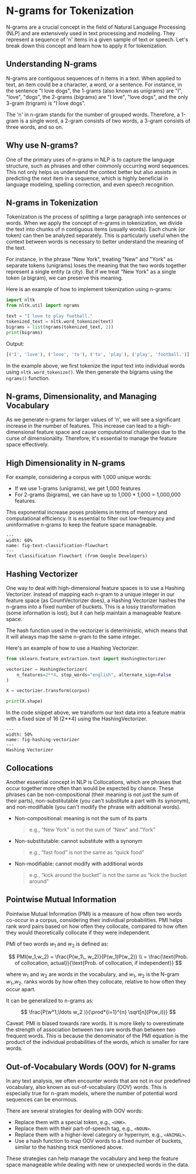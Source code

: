 # N-grams for Tokenization

N-grams are a crucial concept in the field of Natural Language Processing (NLP) and are extensively used in text processing and modeling. They represent a sequence of 'n' items in a given sample of text or speech. Let's break down this concept and learn how to apply it for tokenization.

## Understanding N-grams

N-grams are contiguous sequences of n items in a text. When applied to text, an item could be a character, a word, or a sentence. For instance, in the sentence "I love dogs", the 1-grams (also known as unigrams) are "I", "love", "dogs", the 2-grams (bigrams) are "I love", "love dogs", and the only 3-gram (trigram) is "I love dogs".

The 'n' in n-gram stands for the number of grouped words. Therefore, a 1-gram is a single word, a 2-gram consists of two words, a 3-gram consists of three words, and so on.

## Why use N-grams?

One of the primary uses of n-grams in NLP is to capture the language structure, such as phrases and other commonly occurring word sequences. This not only helps us understand the context better but also assists in predicting the next item in a sequence, which is highly beneficial in language modeling, spelling correction, and even speech recognition.

## N-grams in Tokenization

Tokenization is the process of splitting a large paragraph into sentences or words. When we apply the concept of n-grams in tokenization, we divide the text into chunks of n contiguous items (usually words). Each chunk (or token) can then be analyzed separately. This is particularly useful when the context between words is necessary to better understand the meaning of the text.

For instance, in the phrase "New York", treating "New" and "York" as separate tokens (unigrams) loses the meaning that the two words together represent a single entity (a city). But if we treat "New York" as a single token (a bigram), we can preserve this meaning.

Here is an example of how to implement tokenization using n-grams:

```python
import nltk
from nltk.util import ngrams

text = "I love to play football."
tokenized_text = nltk.word_tokenize(text)
bigrams = list(ngrams(tokenized_text, 2))
print(bigrams)
```

Output:

```python
[('I', 'love'), ('love', 'to'), ('to', 'play'), ('play', 'football.')]
```

In the example above, we first tokenize the input text into individual words using `nltk.word_tokenize()`. We then generate the bigrams using the `ngrams()` function.

## N-grams, Dimensionality, and Managing Vocabulary

As we generate n-grams for larger values of 'n', we will see a significant increase in the number of features. This increase can lead to a high-dimensional feature space and cause computational challenges due to the curse of dimensionality. Therefore, it's essential to manage the feature space effectively.

## High Dimensionality in N-grams

For example, considering a corpus with 1,000 unique words:

- If we use 1-grams (unigrams), we get 1,000 features
- For 2-grams (bigrams), we can have up to 1,000 \* 1,000 = 1,000,000 features.

This exponential increase poses problems in terms of memory and computational efficiency. It is essential to filter out low-frequency and uninformative n-grams to keep the feature space manageable.

```{figure} figs/10.png
---
width: 60%
name: fig-text-classification-flowchart
---
Text classification flowchart (from Google Developers)
```

## Hashing Vectorizer

One way to deal with high-dimensional feature spaces is to use a Hashing Vectorizer. Instead of mapping each n-gram to a unique integer in our feature space (as CountVectorizer does), a Hashing Vectorizer hashes the n-grams into a fixed number of buckets. This is a lossy transformation (some information is lost), but it can help maintain a manageable feature space.

The hash function used in the vectorizer is deterministic, which means that it will always map the same n-gram to the same integer.

Here's an example of how to use a Hashing Vectorizer:

```python
from sklearn.feature_extraction.text import HashingVectorizer

vectorizer = HashingVectorizer(
    n_features=2**4, stop_words="english", alternate_sign=False
)

X = vectorizer.transform(corpus)

print(X.shape)
```

In the code snippet above, we transform our text data into a feature matrix with a fixed size of 16 (2\*\*4) using the HashingVectorizer.

```{figure} figs/11.png
---
width: 50%
name: fig-hashing-vectorizer
---
Hashing Vectorizer
```

## Collocations

Another essential concept in NLP is Collocations, which are phrases that occur together more often than would be expected by chance. These phrases can be non-compositional (their meaning is not just the sum of their parts), non-substitutable (you can't substitute a part with its synonym), and non-modifiable (you can't modify the phrase with additional words).

- Non-compositional: meaning is not the sum of its parts
  > e.g., “New York” is not the sum of “New” and “York”
- Non-substitutable: cannot substitute with a synonym
  > e.g., “fast food” is not the same as “quick food”
- Non-modifiable: cannot modify with additional words
  > e.g., “kick around the bucket” is not the same as “kick the bucket around”

## Pointwise Mutual Information

Pointwise Mutual Information (PMI) is a measure of how often two words co-occur in a corpus, considering their individual probabilities. PMI helps rank word pairs based on how often they collocate, compared to how often they would theoretically collocate if they were independent.

PMI of two words $w_1$ and $w_2$ is defined as:

$$
PMI(w_1,w_2) = \frac{P(w_1\_ w_2)}{P(w_1)P(w_2)} \\
= \frac{\text{Prob. of collocation, actual}}{\text{Prob. of collocation, if independent}}
$$

where $w_1$ and $w_2$ are words in the vocabulary, and $w_1$, $w_2$ is the N-gram $w_1\_w_2$.
ranks words by how often they collocate, relative to how often they occur apart.

It can be generalized to n-grams as:

$$ \frac{P(w*1,\ldots w_2 )}{\prod*{i=1}^{n} \sqrt[n]{P(w_i)}} $$

Caveat: PMI is biased towards rare words. It is more likely to overestimate the strength of association between two rare words than between two frequent words. This is because the denominator of the PMI equation is the product of the individual probabilities of the words, which is smaller for rare words.

## Out-of-Vocabulary Words (OOV) for N-grams

In any text analysis, we often encounter words that are not in our predefined vocabulary, also known as out-of-vocabulary (OOV) words. This is especially true for n-gram models, where the number of potential word sequences can be enormous.

There are several strategies for dealing with OOV words:

- Replace them with a special token, e.g., `<UNK>`.
- Replace them with their part-of-speech tag, e.g., `<NOUN>`.
- Replace them with a higher-level category or hypernym, e.g., `<ANIMAL>`.
- Use a hash function to map OOV words to a fixed number of buckets, similar to the hashing trick mentioned above.

These strategies can help manage the vocabulary and keep the feature space manageable while dealing with new or unexpected words in the data.
